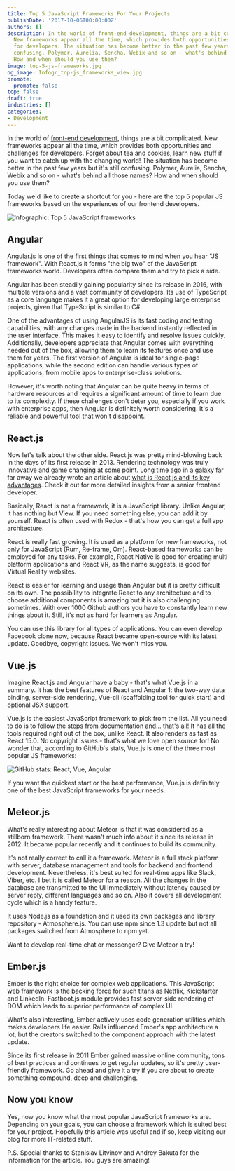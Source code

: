 ```yaml
---
title: Top 5 JavaScript Frameworks For Your Projects
publishDate: '2017-10-06T00:00:00Z'
authors: []
description: In the world of front-end development, things are a bit complicated.
  New frameworks appear all the time, which provides both opportunities and challenges
  for developers. The situation has become better in the past few years but it's still
  confusing. Polymer, Aurelia, Sencha, Webix and so on - what's behind all those names?
  How and when should you use them?
image: top-5-js-frameworks.jpg
og_image: Infogr_top-js_frameworks_view.jpg
promote:
  promote: false
top: false
draft: true
industries: []
categories:
- Development
---
```

<script type="application/ld+json">
{
 "@context": "https://schema.org",
 "@type": "Article",
 "author": "Anadea",
 "name": "Top 5 JavaScript Frameworks For Your Projects"
}
</script>

In the world of [front-end development](https://anadea.info/blog/modern-front-end-pros-and-cons), things are a bit complicated. New frameworks appear all the time, which provides both opportunities and challenges for developers. Forget about tea and cookies, learn new stuff if you want to catch up with the changing world! The situation has become better in the past few years but it's still confusing. Polymer, Aurelia, Sencha, Webix and so on - what's behind all those names? How and when should you use them?

Today we'd like to create a shortcut for you - here are the top 5 popular JS frameworks based on the experiences of our frontend developers.

![Infographic: Top 5 JavaScript frameworks](Infogr_top-5_js_frameworks.jpg)

## Angular

Angular.js is one of the first things that comes to mind when you hear "JS framework". With React.js it forms "the big two" of the JavaScript frameworks world. Developers often compare them and try to pick a side.

Angular has been steadily gaining popularity since its release in 2016, with multiple versions and a vast community of developers. Its use of TypeScript as a core language makes it a great option for developing large enterprise projects, given that TypeScript is similar to C#.

One of the advantages of using AngularJS is its fast coding and testing capabilities, with any changes made in the backend instantly reflected in the user interface. This makes it easy to identify and resolve issues quickly. Additionally, developers appreciate that Angular comes with everything needed out of the box, allowing them to learn its features once and use them for years. The first version of Angular is ideal for single-page applications, while the second edition can handle various types of applications, from mobile apps to enterprise-class solutions.

However, it's worth noting that Angular can be quite heavy in terms of hardware resources and requires a significant amount of time to learn due to its complexity. If these challenges don't deter you, especially if you work with enterprise apps, then Angular is definitely worth considering. It's a reliable and powerful tool that won't disappoint.

## React.js

Now let's talk about the other side. React.js was pretty mind-blowing back in the days of its first release in 2013. Rendering technology was truly innovative and game changing at some point. Long time ago in a galaxy far far away we already wrote an article about [what is React js and its key advantages](https://anadea.info/blog/advantages-of-react-js). Check it out for more detailed insights from a senior frontend developer.

Basically, React is not a framework, it is a JavaScript library. Unlike Angular, it has nothing but View. If you need something else, you can add it by yourself. React is often used with Redux - that's how you can get a full app architecture.

React is really fast growing. It is used as a platform for new frameworks, not only for JavaScript (Rum, Re-frame, Om). React-based frameworks can be employed for any tasks. For example, React Native is good for creating multi platform applications and React VR, as the name suggests, is good for Virtual Reality websites.

React is easier for learning and usage than Angular but it is pretty difficult on its own. The possibility to integrate React to any architecture and to choose additional components is amazing but it is also challenging sometimes. With over 1000 Github authors you have to constantly learn new things about it. Still, it's not as hard for learners as Angular.

You can use this library for all types of applications. You can even develop Facebook clone now, because React became open-source with its latest update. Goodbye, copyright issues. We won't miss you.

## Vue.js

Imagine React.js and Angular have a baby - that's what Vue.js in a summary. It has the best features of React and Angular 1: the two-way data binding, server-side rendering, Vue-cli (scaffolding tool for quick start) and optional JSX support.

Vue.js is the easiest JavaScript framework to pick from the list. All you need to do is to follow the steps from documentation and… that's all! It has all the tools required right out of the box, unlike React. It also renders as fast as React 15.0. No copyright issues - that's what we love open source for! No wonder that, according to GitHub's stats, Vue.js is one of the three most popular JS frameworks:

![GitHub stats: React, Vue, Angular](GitHub_stats.jpg)

If you want the quickest start or the best performance, Vue.js is definitely one of the best JavaScript frameworks for your needs.

## Meteor.js

What's really interesting about Meteor is that it was considered as a stillborn framework. There wasn't much info about it since its release in 2012. It became popular recently and it continues to build its community.

It's not really correct to call it a framework. Meteor is a full stack platform with server, database management and tools for backend and frontend development. Nevertheless, it's best suited for real-time apps like Slack, Viber, etc. I bet it is called Meteor for a reason. All the changes in the database are transmitted to the UI immediately without latency caused by server reply, different languages and so on. Also it covers all development cycle which is a handy feature.

It uses Node.js as a foundation and it used its own packages and library repository - Atmosphere.js. You can use npm since 1.3 update but not all packages switched from Atmosphere to npm yet.

Want to develop real-time chat or messenger? Give Meteor a try!

## Ember.js

Ember is the right choice for complex web applications. This JavaScript web framework is the backing force for such titans as Netflix, Kickstarter and LinkedIn. Fastboot.js module provides fast server-side rendering of DOM which leads to superior performance of complex UI.

What's also interesting, Ember actively uses code generation utilities which makes developers life easier. Rails influenced Ember's app architecture a lot, but the creators switched to the component approach with the latest update.

Since its first release in 2011 Ember gained massive online community, tons of best practices and continues to get regular updates, so it's pretty user-friendly framework.
Go ahead and give it a try if you are about to create something compound, deep and challenging.

## Now you know

Yes, now you know what the most popular JavaScript frameworks are. Depending on your goals, you can choose a framework which is suited best for your project. Hopefully this article was useful and if so, keep visiting our blog for more IT-related stuff.

P.S.
Special thanks to Stanislav Litvinov and Andrey Bakuta for the information for the article. You guys are amazing!
